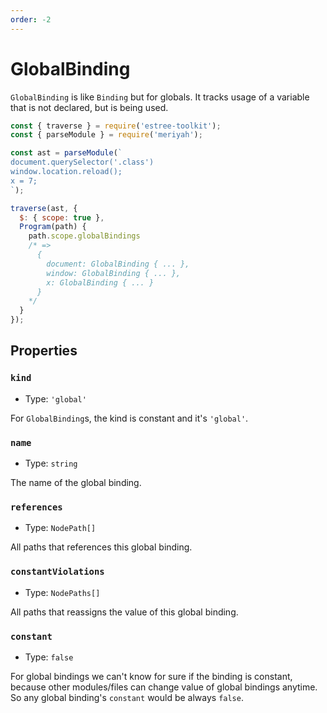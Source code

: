 ```yaml
---
order: -2
---
```


# GlobalBinding

`GlobalBinding` is like `Binding` but for globals. It tracks usage of a variable
that is not declared, but is being used.

```js
const { traverse } = require('estree-toolkit');
const { parseModule } = require('meriyah');

const ast = parseModule(`
document.querySelector('.class')
window.location.reload();
x = 7;
`);

traverse(ast, {
  $: { scope: true },
  Program(path) {
    path.scope.globalBindings
    /* => 
      {
        document: GlobalBinding { ... },
        window: GlobalBinding { ... },
        x: GlobalBinding { ... }
      }
    */
  }
});
```

## Properties

### `kind`
- Type: `'global'`

For `GlobalBinding`s, the kind is constant and it's `'global'`.

### `name`
- Type: `string`

The name of the global binding.

### `references`
- Type: `NodePath[]`

All paths that references this global binding.

### `constantViolations`
- Type: `NodePaths[]`

All paths that reassigns the value of this global binding.

### `constant`
- Type: `false`

For global bindings we can't know for sure if the binding is constant,
because other modules/files can change value of global bindings anytime.
So any global binding's `constant` would be always `false`.
